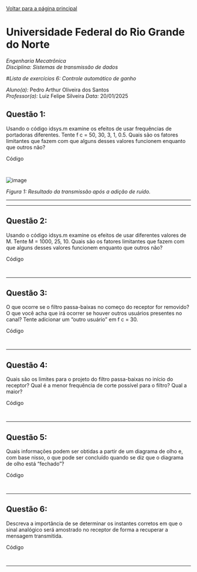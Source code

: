 <script type="text/javascript" async
  src="https://cdn.jsdelivr.net/npm/mathjax@3/es5/tex-mml-chtml.js">
</script>

[Voltar para a página principal](../index.md)

# Universidade Federal do Rio Grande do Norte

*Engenharia Mecatrônica*  
*Disciplina: Sistemas de transmissão de dados*

#*Lista de exercícios 6: Controle automático de ganho*

*Aluno(a):* Pedro Arthur Oliveira dos Santos  
*Professor(a):* Luiz Felipe Silveira
*Data:* 20/01/2025

## Questão 1:
Usando o código idsys.m examine os efeitos de usar frequências de portadoras diferentes. Tente
f c = 50, 30, 3, 1, 0.5. Quais são os fatores limitantes que fazem com que alguns desses valores
funcionem enquanto que outros não?

Código

```


```



![image](https://github.com/user-attachments/assets/05e294d5-e1f6-4e85-a526-1d023951f705)

*Figura 1: Resultado da transmissão após a adição de ruído.*



---





---

## Questão 2:
Usando o código idsys.m examine os efeitos de usar diferentes valores de M. Tente M =
1000, 25, 10. Quais são os fatores limitantes que fazem com que alguns desses valores funcionem
enquanto que outros não?




Código

```


```



---

## Questão 3:
O que ocorre se o filtro passa-baixas no começo do receptor for removido? O que você acha que
irá ocorrer se houver outros usuários presentes no canal? Tente adicionar um “outro usuário”
em f c = 30.




Código

```


```




---

## Questão 4:
Quais são os limites para o projeto do filtro passa-baixas no início do receptor? Qual é a menor
frequência de corte possível para o filtro? Qual a maior?



Código

```


```



---

## Questão 5:
Quais informações podem ser obtidas a partir de um diagrama de olho e, com base nisso, o
que pode ser concluído quando se diz que o diagrama de olho está “fechado”?




Código

```


```




---

## Questão 6:
Descreva a importância de se determinar os instantes corretos em que o sinal analógico será
amostrado no receptor de forma a recuperar a mensagem transmitida.




Código

```


```







---

